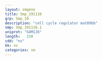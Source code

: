 ```yaml
---
layout: smgene
title: Smp_191110
grp: Smp_19
description: "cell cycle regulator mat89bb"
smp: Smp_191110.1
uniprot: "G4M1J6"
length:   150
cdd: "ns"
kk: ns
categories: sm
---
```


